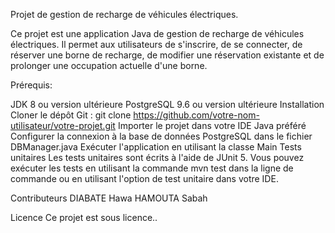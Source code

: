 Projet de gestion de recharge de véhicules électriques.

Ce projet est une application Java de gestion de recharge de véhicules électriques. Il permet aux utilisateurs de s'inscrire, de se connecter, de réserver une borne de recharge, de modifier une réservation existante et de prolonger une occupation actuelle d'une borne.

Prérequis:

JDK 8 ou version ultérieure
PostgreSQL 9.6 ou version ultérieure
Installation
Cloner le dépôt Git : git clone https://github.com/votre-nom-utilisateur/votre-projet.git
Importer le projet dans votre IDE Java préféré
Configurer la connexion à la base de données PostgreSQL dans le fichier DBManager.java
Exécuter l'application en utilisant la classe Main
Tests unitaires
Les tests unitaires sont écrits à l'aide de JUnit 5. Vous pouvez exécuter les tests en utilisant la commande mvn test dans la ligne de commande ou en utilisant l'option de test unitaire dans votre IDE.

Contributeurs
DIABATE Hawa
HAMOUTA Sabah

Licence
Ce projet est sous licence..
